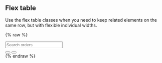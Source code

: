 ## Flex table

Use the flex table classes when you need to keep related elements on the same row, but with flexible individual widths.

{% raw %}
<div class="flextable">
  <div class="flextable-item flextable-primary">
    <input type="text" class="form-control" placeholder="Search orders">
  </div>
  <div class="flextable-item">
    <div class="btn-group">
      <button type="button" class="btn btn-outline-primary">
        <span class="icon icon-pencil"></span>
      </button>
      <button type="button" class="btn btn-outline-primary">
        <span class="icon icon-erase"></span>
      </button>
    </div>
  </div>
</div>
{% endraw %}
